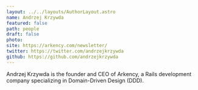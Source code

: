 ```yaml
---
layout: ../../layouts/AuthorLayout.astro
name: Andrzej Krzywda
featured: false
path: people
draft: false
photo: 
site: https://arkency.com/newsletter/
twitter: https://twitter.com/andrzejkrzywda
github: https://github.com/andrzejkrzywda
---
```


Andrzej Krzywda is the founder and CEO of Arkency, a Rails development company specializing in Domain-Driven Design (DDD).